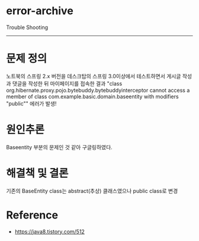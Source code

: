 # error-archive
Trouble Shooting

---

# 문제 정의

노트북의 스프링 2.x 버전을 데스크탑의 스프링 3.0이상에서 테스트하면서 게시글 작성과 댓글을 작성한 뒤 마이페이지를 접속한 결과  "class org.hibernate.proxy.pojo.bytebuddy.bytebuddyinterceptor cannot access a member of class com.example.basic.domain.baseentity with modifiers "public"" 에러가 발생!

# 원인추론

Baseentity 부분의 문제인 것 같아 구글링하였다.

# 해결책 및 결론

기존의 BaseEntity class는 abstract(추상) 클래스였으나 public class로 변경


# Reference

- <https://java8.tistory.com/512>

